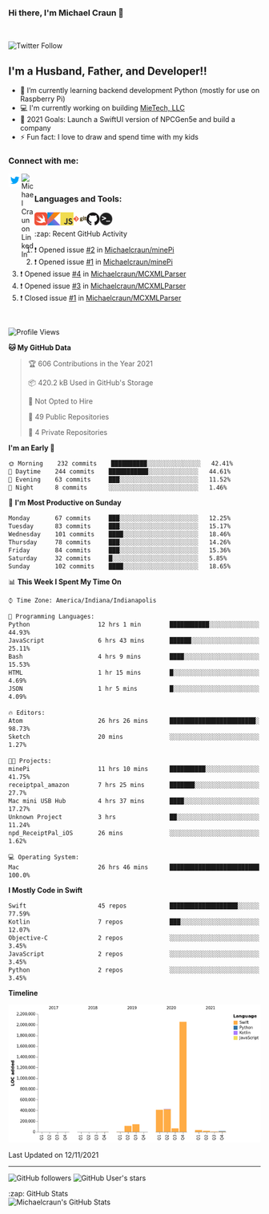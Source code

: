 ### Hi there, I'm Michael Craun 👋 

<br />

![Twitter Follow](https://img.shields.io/twitter/follow/opkurix?style=social)

## I'm a Husband, Father, and Developer!!

- 🌱 I’m currently learning backend development Python (mostly for use on Raspberry Pi)
- 💻 I'm currently working on building [MieTech, LLC](https://github.com/mietechnologies)
- 🥅 2021 Goals: Launch a SwiftUI version of NPCGen5e and build a company
- ⚡ Fun fact: I love to draw and spend time with my kids

### Connect with me:

[<img align="left" alt="Michael Craun on Twitter" width="26px" src="https://raw.githubusercontent.com/github/explore/80688e429a7d4ef2fca1e82350fe8e3517d3494d/topics/twitter/twitter.png" />][twitter]
[<img align="left" alt="Michael Craun on LinkedIn" width="26px" src="https://cdn.jsdelivr.net/npm/simple-icons@v3/icons/linkedin.svg" />][linkedin]

<br />

### Languages and Tools:

[<img align="left" alt="Swift" width="26px" src="https://raw.githubusercontent.com/github/explore/80688e429a7d4ef2fca1e82350fe8e3517d3494d/topics/swift/swift.png" />][swift]
[<img align="left" alt="Kotlin" width="26px" src="https://raw.githubusercontent.com/github/explore/80688e429a7d4ef2fca1e82350fe8e3517d3494d/topics/kotlin/kotlin.png" />][kotlin]
[<img align="left" alt="JavaScript" width="26px" src="https://raw.githubusercontent.com/github/explore/80688e429a7d4ef2fca1e82350fe8e3517d3494d/topics/javascript/javascript.png" />][javascript]
[<img align="left" alt="Git" width="26px" src="https://raw.githubusercontent.com/github/explore/80688e429a7d4ef2fca1e82350fe8e3517d3494d/topics/git/git.png" />]([])
[<img align="left" alt="GitHub" width="26px" src="https://raw.githubusercontent.com/github/explore/78df643247d429f6cc873026c0622819ad797942/topics/github/github.png" />][github]
[<img align="left" alt="Terminal" width="26px" src="https://raw.githubusercontent.com/github/explore/80688e429a7d4ef2fca1e82350fe8e3517d3494d/topics/terminal/terminal.png" />][terminal]

<br />
<br />

<summary>:zap: Recent GitHub Activity</summary>
  
<!--START_SECTION:activity-->
1. ❗️ Opened issue [#2](https://github.com/Michaelcraun/minePi/issues/2) in [Michaelcraun/minePi](https://github.com/Michaelcraun/minePi)
2. ❗️ Opened issue [#1](https://github.com/Michaelcraun/minePi/issues/1) in [Michaelcraun/minePi](https://github.com/Michaelcraun/minePi)
3. ❗️ Opened issue [#4](https://github.com/Michaelcraun/MCXMLParser/issues/4) in [Michaelcraun/MCXMLParser](https://github.com/Michaelcraun/MCXMLParser)
4. ❗️ Opened issue [#3](https://github.com/Michaelcraun/MCXMLParser/issues/3) in [Michaelcraun/MCXMLParser](https://github.com/Michaelcraun/MCXMLParser)
5. ❗️ Closed issue [#1](https://github.com/Michaelcraun/MCXMLParser/issues/1) in [Michaelcraun/MCXMLParser](https://github.com/Michaelcraun/MCXMLParser)
<!--END_SECTION:activity-->
  
<br />
  
<!--START_SECTION:waka-->
![Profile Views](http://img.shields.io/badge/Profile%20Views-17-blue)

**🐱 My GitHub Data** 

> 🏆 606 Contributions in the Year 2021
 > 
> 📦 420.2 kB Used in GitHub's Storage 
 > 
> 🚫 Not Opted to Hire
 > 
> 📜 49 Public Repositories 
 > 
> 🔑 4 Private Repositories  
 > 
**I'm an Early 🐤** 

```text
🌞 Morning    232 commits    ██████████░░░░░░░░░░░░░░░   42.41% 
🌆 Daytime    244 commits    ███████████░░░░░░░░░░░░░░   44.61% 
🌃 Evening    63 commits     ███░░░░░░░░░░░░░░░░░░░░░░   11.52% 
🌙 Night      8 commits      ░░░░░░░░░░░░░░░░░░░░░░░░░   1.46%

```
📅 **I'm Most Productive on Sunday** 

```text
Monday       67 commits     ███░░░░░░░░░░░░░░░░░░░░░░   12.25% 
Tuesday      83 commits     ███░░░░░░░░░░░░░░░░░░░░░░   15.17% 
Wednesday    101 commits    ████░░░░░░░░░░░░░░░░░░░░░   18.46% 
Thursday     78 commits     ███░░░░░░░░░░░░░░░░░░░░░░   14.26% 
Friday       84 commits     ███░░░░░░░░░░░░░░░░░░░░░░   15.36% 
Saturday     32 commits     █░░░░░░░░░░░░░░░░░░░░░░░░   5.85% 
Sunday       102 commits    ████░░░░░░░░░░░░░░░░░░░░░   18.65%

```


📊 **This Week I Spent My Time On** 

```text
⌚︎ Time Zone: America/Indiana/Indianapolis

💬 Programming Languages: 
Python                   12 hrs 1 min        ███████████░░░░░░░░░░░░░░   44.93% 
JavaScript               6 hrs 43 mins       ██████░░░░░░░░░░░░░░░░░░░   25.11% 
Bash                     4 hrs 9 mins        ████░░░░░░░░░░░░░░░░░░░░░   15.53% 
HTML                     1 hr 15 mins        █░░░░░░░░░░░░░░░░░░░░░░░░   4.69% 
JSON                     1 hr 5 mins         █░░░░░░░░░░░░░░░░░░░░░░░░   4.09%

🔥 Editors: 
Atom                     26 hrs 26 mins      ████████████████████████░   98.73% 
Sketch                   20 mins             ░░░░░░░░░░░░░░░░░░░░░░░░░   1.27%

🐱‍💻 Projects: 
minePi                   11 hrs 10 mins      ██████████░░░░░░░░░░░░░░░   41.75% 
receiptpal_amazon        7 hrs 25 mins       ███████░░░░░░░░░░░░░░░░░░   27.7% 
Mac mini USB Hub         4 hrs 37 mins       ████░░░░░░░░░░░░░░░░░░░░░   17.27% 
Unknown Project          3 hrs               ██░░░░░░░░░░░░░░░░░░░░░░░   11.24% 
npd_ReceiptPal_iOS       26 mins             ░░░░░░░░░░░░░░░░░░░░░░░░░   1.62%

💻 Operating System: 
Mac                      26 hrs 46 mins      █████████████████████████   100.0%

```

**I Mostly Code in Swift** 

```text
Swift                    45 repos            ███████████████████░░░░░░   77.59% 
Kotlin                   7 repos             ███░░░░░░░░░░░░░░░░░░░░░░   12.07% 
Objective-C              2 repos             ░░░░░░░░░░░░░░░░░░░░░░░░░   3.45% 
JavaScript               2 repos             ░░░░░░░░░░░░░░░░░░░░░░░░░   3.45% 
Python                   2 repos             ░░░░░░░░░░░░░░░░░░░░░░░░░   3.45%

```


**Timeline**

![Chart not found](https://raw.githubusercontent.com/Michaelcraun/Michaelcraun/main/charts/bar_graph.png) 


 Last Updated on 12/11/2021
<!--END_SECTION:waka-->

---
  
![GitHub followers](https://img.shields.io/github/followers/Michaelcraun?style=social)
![GitHub User's stars](https://img.shields.io/github/stars/Michaelcraun?style=social)
  
<summary>:zap: GitHub Stats</summary>

<img align="left" alt="Michaelcraun's GitHub Stats" src="https://github-readme-stats-8frbydxfs-michaelcraun.vercel.app/api?username=Michaelcraun" />

[twitter]: https://twitter.com/opkurix
[linkedin]: https://linkedin.com/in/michael-craun
[swift]: https://developer.apple.com/swift/
[kotlin]: https://kotlinlang.org
[javascript]: https://www.javascript.com
[github]: https://github.com/
[terminal]: https://en.wikipedia.org/wiki/Terminal_(macOS)
